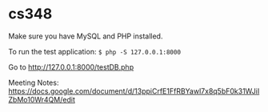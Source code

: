 # cs348

Make sure you have MySQL and PHP installed.

To run the test application:
```$ php -S 127.0.0.1:8000```

Go to http://127.0.0.1:8000/testDB.php

Meeting Notes: https://docs.google.com/document/d/13ppiCrfE1FfRBYawl7x8q5bF0k31WJiIZbMo10Wr4QM/edit

